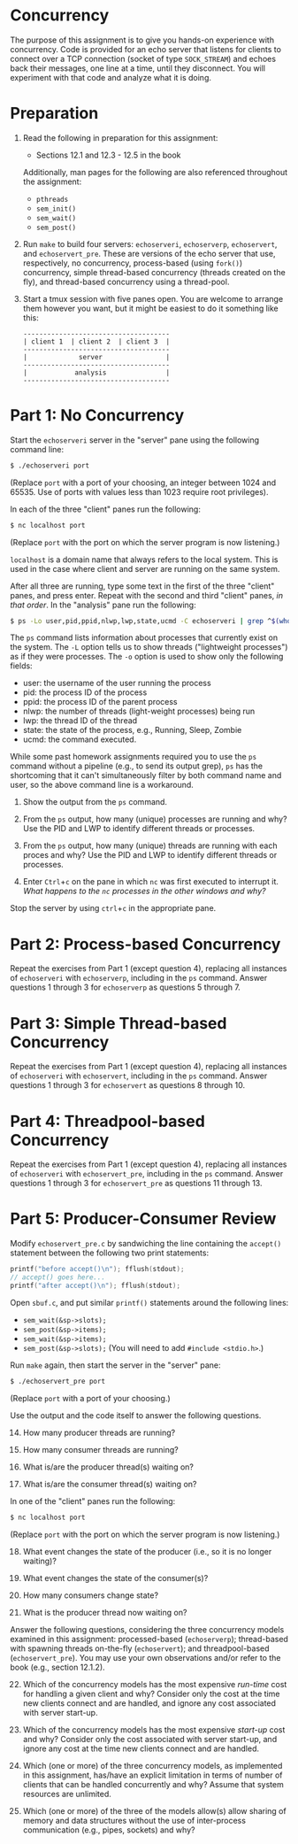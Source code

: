 # Concurrency

The purpose of this assignment is to give you hands-on experience with
concurrency.  Code is provided for an echo server that listens for clients to
connect over a TCP connection (socket of type `SOCK_STREAM`) and echoes back
their messages, one line at a time, until they disconnect.  You will experiment
with that code and analyze what it is doing.


# Preparation

 1. Read the following in preparation for this assignment:

    - Sections 12.1 and 12.3 - 12.5 in the book

    Additionally, man pages for the following are also referenced throughout the
    assignment:

    - `pthreads`
    - `sem_init()`
    - `sem_wait()`
    - `sem_post()`

 2. Run `make` to build four servers: `echoserveri`, `echoserverp`,
    `echoservert`, and `echoservert_pre`.  These are versions of the echo
    server that use, respectively, no concurrency, process-based (using
    `fork()`) concurrency, simple thread-based concurrency (threads created on
    the fly), and thread-based concurrency using a thread-pool.

 3. Start a tmux session with five panes open.  You are welcome to arrange them
    however you want, but it might be easiest to do it something like this:

    ```
    -------------------------------------
    | client 1  | client 2  | client 3  |
    -------------------------------------
    |             server                |
    -------------------------------------
    |            analysis               |
    -------------------------------------
    ```


# Part 1: No Concurrency

Start the `echoserveri` server in the "server" pane using the following command line:

```bash
$ ./echoserveri port
```
(Replace `port` with a port of your choosing, an integer between 1024 and
65535.  Use of ports with values less than 1023 require root privileges).

In each of the three "client" panes run the following:

```bash
$ nc localhost port
```

(Replace `port` with the port on which the server program is now listening.)

`localhost` is a domain name that always refers to the local system.  This is
used in the case where client and server are running on the same system.

After all three are running, type some text in the first of the three "client"
panes, and press enter.  Repeat with the second and third "client" panes, _in
that order_.  In the "analysis" pane run the following:

```bash
$ ps -Lo user,pid,ppid,nlwp,lwp,state,ucmd -C echoserveri | grep ^$(whoami)\\\|USER
```

The `ps` command lists information about processes that currently exist on the
system.  The `-L` option tells us to show threads ("lightweight processes") as
if they were processes.  The `-o` option is used to show only the following
fields:

 - user: the username of the user running the process
 - pid: the process ID of the process
 - ppid: the process ID of the parent process
 - nlwp: the number of threads (light-weight processes) being run
 - lwp: the thread ID of the thread
 - state: the state of the process, e.g., Running, Sleep, Zombie
 - ucmd: the command executed.

While some past homework assignments required you to use the `ps` command without
a pipeline (e.g., to send its output grep), `ps` has the shortcoming that it
can't simultaneously filter by both command name and user, so the above command
line is a workaround.

 1. Show the output from the `ps` command.

 2. From the `ps` output, how many (unique) processes are running and why?
    Use the PID and LWP to identify different threads or processes.

 3. From the `ps` output, how many (unique) threads are running with each
    proces and why?  Use the PID and LWP to identify different threads or
    processes.

 4. Enter `Ctrl`+`c` on the pane in which `nc` was first executed to interrupt
    it.  *What happens to the `nc` processes in the other windows and why?*

Stop the server by using `ctrl`+`c` in the appropriate pane.


# Part 2: Process-based Concurrency

Repeat the exercises from Part 1 (except question 4), replacing all instances
of `echoserveri` with `echoserverp`, including in the `ps` command.  Answer
questions 1 through 3 for `echoserverp` as questions 5 through 7.


# Part 3: Simple Thread-based Concurrency

Repeat the exercises from Part 1 (except question 4), replacing all instances
of `echoserveri` with `echoservert`, including in the `ps` command.  Answer
questions 1 through 3 for `echoservert` as questions 8 through 10.


# Part 4: Threadpool-based Concurrency

Repeat the exercises from Part 1 (except question 4), replacing all instances
of `echoserveri` with `echoservert_pre`, including in the `ps` command.  Answer
questions 1 through 3 for `echoservert_pre` as questions 11 through 13.


# Part 5: Producer-Consumer Review

Modify `echoservert_pre.c` by sandwiching the line containing the `accept()`
statement between the following two print statements:

```c
printf("before accept()\n"); fflush(stdout);
// accept() goes here...
printf("after accept()\n"); fflush(stdout);              
```

Open `sbuf.c`, and put similar `printf()` statements around the following lines:
 - `sem_wait(&sp->slots);`
 - `sem_post(&sp->items);`
 - `sem_wait(&sp->items);`
 - `sem_post(&sp->slots);`
(You will need to add `#include <stdio.h>`.)

Run `make` again, then start the server in the "server" pane:
```bash
$ ./echoservert_pre port
```
(Replace `port` with a port of your choosing.)

Use the output and the code itself to answer the following questions.

 14. How many producer threads are running?

 15. How many consumer threads are running?

 16. What is/are the producer thread(s) waiting on?

 17. What is/are the consumer thread(s) waiting on?

In one of the "client" panes run the following:

```bash
$ nc localhost port
```
(Replace `port` with the port on which the server program is now listening.)

 18. What event changes the state of the producer (i.e., so it is no longer
     waiting)?

 19. What event changes the state of the consumer(s)?

 20. How many consumers change state?

 21. What is the producer thread now waiting on?


Answer the following questions, considering the three concurrency models
examined in this assignment: processed-based (`echoserverp`); thread-based with
spawning threads on-the-fly (`echoservert`); and threadpool-based
(`echoservert_pre`).  You may use your own observations and/or refer to the book
(e.g., section 12.1.2).


 22. Which of the concurrency models has the most expensive _run-time_ cost for
     handling a given client and why?  Consider only the cost at the time new
     clients connect and are handled, and ignore any cost associated with
     server start-up.

 23. Which of the concurrency models has the most expensive _start-up_ cost and
     why?  Consider only the cost associated with server start-up, and ignore
     any cost at the time new clients connect and are handled.

 24. Which (one or more) of the three concurrency models, as implemented in
     this assignment, has/have an explicit limitation in terms of number of
     clients that can be handled concurrently and why?  Assume that system
     resources are unlimited.

 25. Which (one or more) of the three of the models allow(s) allow sharing of
     memory and data structures without the use of inter-process communication
     (e.g., pipes, sockets) and why?
